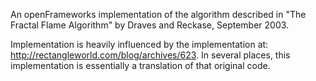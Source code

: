 An openFrameworks implementation of the algorithm described in "The Fractal Flame Algorithm" by Draves and Reckase, September 2003.

Implementation is heavily influenced by the implementation at: http://rectangleworld.com/blog/archives/623. In several places, this implementation is essentially a translation of that original code.
